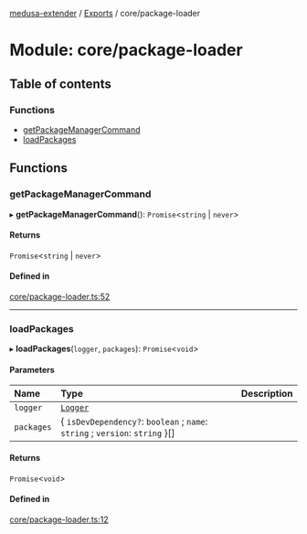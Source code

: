 [medusa-extender](../README.md) / [Exports](../modules.md) / core/package-loader

# Module: core/package-loader

## Table of contents

### Functions

- [getPackageManagerCommand](core_package_loader.md#getpackagemanagercommand)
- [loadPackages](core_package_loader.md#loadpackages)

## Functions

### getPackageManagerCommand

▸ **getPackageManagerCommand**(): `Promise`<`string` \| `never`\>

#### Returns

`Promise`<`string` \| `never`\>

#### Defined in

[core/package-loader.ts:52](https://github.com/adrien2p/medusa-extender/blob/4d59aa3/src/core/package-loader.ts#L52)

___

### loadPackages

▸ **loadPackages**(`logger`, `packages`): `Promise`<`void`\>

#### Parameters

| Name | Type | Description |
| :------ | :------ | :------ |
| `logger` | [`Logger`](../classes/core_logger.Logger.md) |  |
| `packages` | { `isDevDependency?`: `boolean` ; `name`: `string` ; `version`: `string`  }[] |  |

#### Returns

`Promise`<`void`\>

#### Defined in

[core/package-loader.ts:12](https://github.com/adrien2p/medusa-extender/blob/4d59aa3/src/core/package-loader.ts#L12)
